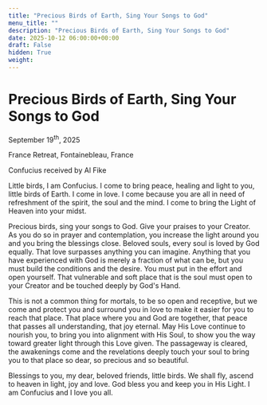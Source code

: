 ```yaml
---
title: "Precious Birds of Earth, Sing Your Songs to God"
menu_title: ""
description: "Precious Birds of Earth, Sing Your Songs to God"
date: 2025-10-12 06:00:00+00:00
draft: False
hidden: True
weight:
---
```

# Precious Birds of Earth, Sing Your Songs to God

September 19<sup>th</sup>, 2025

France Retreat, Fontainebleau, France

Confucius received by Al Fike

Little birds, I am Confucius. I come to bring peace, healing and light to you, little birds of Earth. I come in love. I come because you are all in need of refreshment of the spirit, the soul and the mind. I come to bring the Light of Heaven into your midst.

Precious birds, sing your songs to God. Give your praises to your Creator. As you do so in prayer and contemplation, you increase the light around you and you bring the blessings close. Beloved souls, every soul is loved by God equally. That love surpasses anything you can imagine. Anything that you have experienced with God is merely a fraction of what can be, but you must build the conditions and the desire. You must put in the effort and open yourself. That vulnerable and soft place that is the soul must open to your Creator and be touched deeply by God's Hand.

This is not a common thing for mortals, to be so open and receptive, but we come and protect you and surround you in love to make it easier for you to reach that place. That place where you and God are together, that peace that passes all understanding, that joy eternal. May His Love continue to nourish you, to bring you into alignment with His Soul, to show you the way toward greater light through this Love given. The passageway is cleared, the awakenings come and the revelations deeply touch your soul to bring you to that place so dear, so precious and so beautiful.

Blessings to you, my dear, beloved friends, little birds. We shall fly, ascend to heaven in light, joy and love. God bless you and keep you in His Light. I am Confucius and I love you all.
